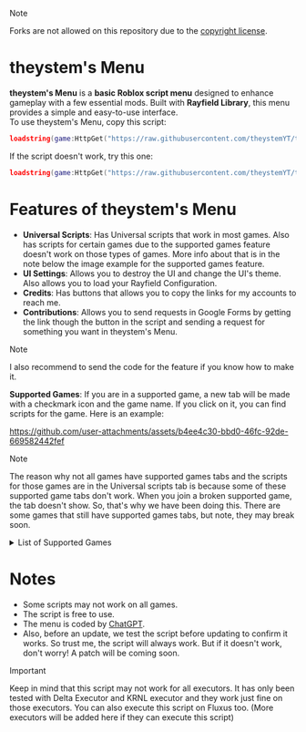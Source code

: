 > [!NOTE]
> Forks are not allowed on this repository due to the [copyright license](LICENSE.md).
# theystem's Menu

**theystem's Menu** is a **basic Roblox script menu** designed to enhance gameplay with a few essential mods. Built with **Rayfield Library**, this menu provides a simple and easy-to-use interface.  
To use theystem's Menu, copy this script:
```lua
loadstring(game:HttpGet("https://raw.githubusercontent.com/theystemYT/theystems-Menu/refs/heads/main/theystem's%20Menu.lua"))()
```
If the script doesn't work, try this one:
```lua
loadstring(game:HttpGet("https://raw.githubusercontent.com/theystemYT/theystems-Menu/refs/heads/main/theystem's%20Menu.lua",true))()
```
# Features of theystem's Menu
- **Universal Scripts**: Has Universal scripts that work in most games. Also has scripts for certain games due to the supported games feature doesn't work on those types of games. More info about that is in the note below the image example for the supported games feature.
- **UI Settings**: Allows you to destroy the UI and change the UI's theme. Also allows you to load your Rayfield Configuration.
- **Credits**: Has buttons that allows you to copy the links for my accounts to reach me.
- **Contributions**: Allows you to send requests in Google Forms by getting the link though the button in the script and sending a request for something you want in theystem's Menu.
> [!NOTE]
>I also recommend to send the code for the feature if you know how to make it.

**Supported Games**: If you are in a supported game, a new tab will be made with a checkmark icon and the game name. If you click on it, you can find scripts for the game.
Here is an example:

https://github.com/user-attachments/assets/b4ee4c30-bbd0-46fc-92de-669582442fef

>[!NOTE]
>The reason why not all games have supported games tabs and the scripts for those games are in the Universal scripts tab is because some of these supported game tabs don't work. When you join a broken supported game, the tab doesn't show. So, that's why we have been doing this. There are some games that still have supported games tabs, but note, they may break soon. 

<details>
  <summary>List of Supported Games</summary>

- DOORS 
- [FPS] Gun Grounds FFA
- Natural Disaster Survival
- Murder Mystery 2 or any game that is Murder Mystery 2 but modified or changed in some way. (This game isn't a supported games tab, but the script is called "YARHM" and it's in the Universal scripts tab)
- [UPD] Airsoft FE
- Gunfight Arena (In Universal Scripts Tab)
- OPPOSER VR [Alpha]
- Classic Hangman
- Shrimp Game (Works but when you actually join the game, it doesn't work. You can still find the script by executing Skibdi Hub in the Universal Scripts Tab)
- Flee The Facility (YARHM Script in Universal Scripts Tab)
- Jujutsu Shenanigans
- Drain City
- Hard Time
- a dusty trip
- RIVALS (In Universal Scripts Tab) (Has Key System)
- FORTLINE (In Universal Scripts Tab)
- Prison Life (In Universal Scripts Tab)
- Forsaken
- Blue Lock Rivals
- Bubble Gum Simulator INFINITY
</details>

# Notes

- Some scripts may not work on all games.  
- The script is free to use.  
- The menu is coded by [ChatGPT](https://chatgpt.com).
- Also, before an update, we test the script before updating to confirm it works. So trust me, the script will always work.
But if it doesn't work, don't worry! A patch will be coming soon.
> [!IMPORTANT]
> Keep in mind that this script may not work for all executors. It has only been tested with Delta Executor and KRNL executor and they work just fine on those executors. You can also execute this script on Fluxus too. (More executors will be added here if they can execute this script)
